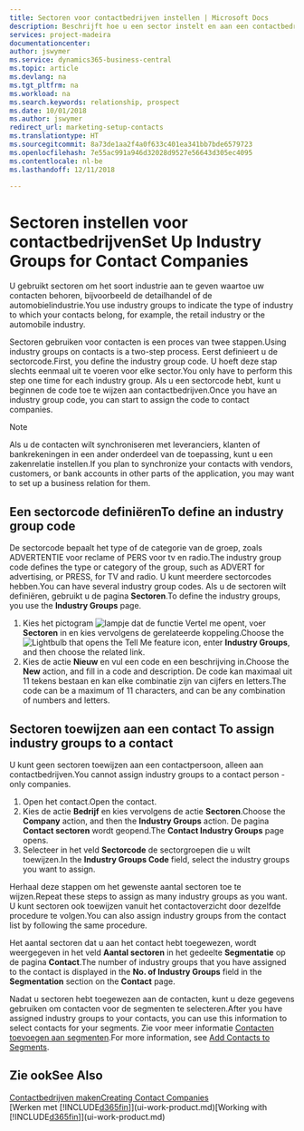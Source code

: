 ```yaml
---
title: Sectoren voor contactbedrijven instellen | Microsoft Docs
description: Beschrijft hoe u een sector instelt en aan een contactbedrijf toewijst, bijvoorbeeld de detailhandel of de auto-industrie.
services: project-madeira
documentationcenter: 
author: jswymer
ms.service: dynamics365-business-central
ms.topic: article
ms.devlang: na
ms.tgt_pltfrm: na
ms.workload: na
ms.search.keywords: relationship, prospect
ms.date: 10/01/2018
ms.author: jswymer
redirect_url: marketing-setup-contacts
ms.translationtype: HT
ms.sourcegitcommit: 8a73de1aa2f4a0f633c401ea341bb7bde6579723
ms.openlocfilehash: 7e55ac991a946d32028d9527e56643d305ec4095
ms.contentlocale: nl-be
ms.lasthandoff: 12/11/2018

---
```

# <a name="set-up-industry-groups-for-contact-companies"></a><span data-ttu-id="54298-103">Sectoren instellen voor contactbedrijven</span><span class="sxs-lookup"><span data-stu-id="54298-103">Set Up Industry Groups for Contact Companies</span></span>
<span data-ttu-id="54298-104">U gebruikt sectoren om het soort industrie aan te geven waartoe uw contacten behoren, bijvoorbeeld de detailhandel of de automobielindustrie.</span><span class="sxs-lookup"><span data-stu-id="54298-104">You use industry groups to indicate the type of industry to which your contacts belong, for example, the retail industry or the automobile industry.</span></span>

<span data-ttu-id="54298-105">Sectoren gebruiken voor contacten is een proces van twee stappen.</span><span class="sxs-lookup"><span data-stu-id="54298-105">Using industry groups on contacts is a two-step process.</span></span> <span data-ttu-id="54298-106">Eerst definieert u de sectorcode.</span><span class="sxs-lookup"><span data-stu-id="54298-106">First, you define the industry group code.</span></span> <span data-ttu-id="54298-107">U hoeft deze stap slechts eenmaal uit te voeren voor elke sector.</span><span class="sxs-lookup"><span data-stu-id="54298-107">You only have to perform this step one time for each industry group.</span></span> <span data-ttu-id="54298-108">Als u een sectorcode hebt, kunt u beginnen de code toe te wijzen aan contactbedrijven.</span><span class="sxs-lookup"><span data-stu-id="54298-108">Once you have an industry group code, you can start to assign the code to contact companies.</span></span>

> [!NOTE]  
>   <span data-ttu-id="54298-109">Als u de contacten wilt synchroniseren met leveranciers, klanten of bankrekeningen in een ander onderdeel van de toepassing, kunt u een zakenrelatie instellen.</span><span class="sxs-lookup"><span data-stu-id="54298-109">If you plan to synchronize your contacts with vendors, customers, or bank accounts in other parts of the application, you may want to set up a business relation for them.</span></span>

## <a name="to-define-an-industry-group-code"></a><span data-ttu-id="54298-110">Een sectorcode definiëren</span><span class="sxs-lookup"><span data-stu-id="54298-110">To define an industry group code</span></span>
<span data-ttu-id="54298-111">De sectorcode bepaalt het type of de categorie van de groep, zoals ADVERTENTIE voor reclame of PERS voor tv en radio.</span><span class="sxs-lookup"><span data-stu-id="54298-111">The industry group code defines the type or category of the group, such as ADVERT for advertising, or PRESS, for TV and radio.</span></span> <span data-ttu-id="54298-112">U kunt meerdere sectorcodes hebben.</span><span class="sxs-lookup"><span data-stu-id="54298-112">You can have several industry group codes.</span></span> <span data-ttu-id="54298-113">Als u de sectoren wilt definiëren, gebruikt u de pagina **Sectoren**.</span><span class="sxs-lookup"><span data-stu-id="54298-113">To define the industry groups, you use the **Industry Groups** page.</span></span>

1. <span data-ttu-id="54298-114">Kies het pictogram ![lampje dat de functie Vertel me opent](media/ui-search/search_small.png "Vertel me wat u wilt doen"), voer **Sectoren** in en kies vervolgens de gerelateerde koppeling.</span><span class="sxs-lookup"><span data-stu-id="54298-114">Choose the ![Lightbulb that opens the Tell Me feature](media/ui-search/search_small.png "Tell me what you want to do") icon, enter **Industry Groups**, and then choose the related link.</span></span>
2. <span data-ttu-id="54298-115">Kies de actie **Nieuw** en vul een code en een beschrijving in.</span><span class="sxs-lookup"><span data-stu-id="54298-115">Choose the **New** action, and fill in a code and description.</span></span> <span data-ttu-id="54298-116">De code kan maximaal uit 11 tekens bestaan en kan elke combinatie zijn van cijfers en letters.</span><span class="sxs-lookup"><span data-stu-id="54298-116">The code can be a maximum of 11 characters, and can be any combination of numbers and letters.</span></span>

## <span data-ttu-id="54298-117"><a name="AssignIndustryGroupContact">Sectoren toewijzen aan een contact</a></span><span class="sxs-lookup"><span data-stu-id="54298-117"><a name="AssignIndustryGroupContact"></a> To assign industry groups to a contact</span></span>
<span data-ttu-id="54298-118">U kunt geen sectoren toewijzen aan een contactpersoon, alleen aan contactbedrijven.</span><span class="sxs-lookup"><span data-stu-id="54298-118">You cannot assign industry groups to a contact person - only companies.</span></span>

1. <span data-ttu-id="54298-119">Open het contact.</span><span class="sxs-lookup"><span data-stu-id="54298-119">Open the contact.</span></span>
2. <span data-ttu-id="54298-120">Kies de actie **Bedrijf** en kies vervolgens de actie **Sectoren**.</span><span class="sxs-lookup"><span data-stu-id="54298-120">Choose the **Company** action, and then the **Industry Groups** action.</span></span> <span data-ttu-id="54298-121">De pagina **Contact sectoren** wordt geopend.</span><span class="sxs-lookup"><span data-stu-id="54298-121">The **Contact Industry Groups** page opens.</span></span>
3. <span data-ttu-id="54298-122">Selecteer in het veld **Sectorcode** de sectorgroepen die u wilt toewijzen.</span><span class="sxs-lookup"><span data-stu-id="54298-122">In the **Industry Groups Code** field, select the industry groups you want to assign.</span></span>

<span data-ttu-id="54298-123">Herhaal deze stappen om het gewenste aantal sectoren toe te wijzen.</span><span class="sxs-lookup"><span data-stu-id="54298-123">Repeat these steps to assign as many industry groups as you want.</span></span> <span data-ttu-id="54298-124">U kunt sectoren ook toewijzen vanuit het contactoverzicht door dezelfde procedure te volgen.</span><span class="sxs-lookup"><span data-stu-id="54298-124">You can also assign industry groups from the contact list by following the same procedure.</span></span>

<span data-ttu-id="54298-125">Het aantal sectoren dat u aan het contact hebt toegewezen, wordt weergegeven in het veld **Aantal sectoren** in het gedeelte **Segmentatie** op de pagina **Contact**.</span><span class="sxs-lookup"><span data-stu-id="54298-125">The number of industry groups that you have assigned to the contact is displayed in the **No. of Industry Groups** field in the **Segmentation** section on the **Contact** page.</span></span>

<span data-ttu-id="54298-126">Nadat u sectoren hebt toegewezen aan de contacten, kunt u deze gegevens gebruiken om contacten voor de segmenten te selecteren.</span><span class="sxs-lookup"><span data-stu-id="54298-126">After you have assigned industry groups to your contacts, you can use this information to select contacts for your segments.</span></span> <span data-ttu-id="54298-127">Zie voor meer informatie [Contacten toevoegen aan segmenten](marketing-add-contact-segment.md).</span><span class="sxs-lookup"><span data-stu-id="54298-127">For more information, see [Add Contacts to Segments](marketing-add-contact-segment.md).</span></span>

## <a name="see-also"></a><span data-ttu-id="54298-128">Zie ook</span><span class="sxs-lookup"><span data-stu-id="54298-128">See Also</span></span>
[<span data-ttu-id="54298-129">Contactbedrijven maken</span><span class="sxs-lookup"><span data-stu-id="54298-129">Creating Contact Companies</span></span>](marketing-create-contact-companies.md)  
<span data-ttu-id="54298-130">[Werken met [!INCLUDE[d365fin](includes/d365fin_md.md)]](ui-work-product.md)</span><span class="sxs-lookup"><span data-stu-id="54298-130">[Working with [!INCLUDE[d365fin](includes/d365fin_md.md)]](ui-work-product.md)</span></span>

